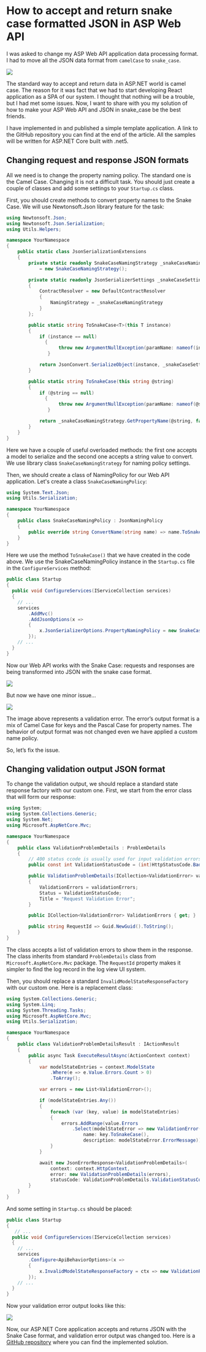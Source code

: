 # How to accept and return snake case formatted JSON in ASP Web API

I was asked to change my ASP Web API application data processing format.  I had to move all the JSON data format from `camelCase` to `snake_case`.

![](/images/snake_vs_camel.jpg)


The standard way to accept and return data in ASP.NET world is camel case. The reason for it was fact that we had to start developing React application as a SPA of our system. I thought that nothing will be a trouble, but I had met some issues. Now, I want to share with you my solution of how to make your ASP Web API and JSON in snake_case be the best friends.

I have implemented in and published a simple template application. A link to the GitHub repository you can find at the end of the article. All the samples will be written for ASP.NET Core built with .net5.

## Changing request and response JSON formats

All we need is to change the property naming policy. The standard one is the Camel Case. Changing it is not a difficult task. You should just create a couple of classes and add some settings to your `Startup.cs` class.

First, you should create methods to convert property names to the Snake Case. We will use Newtonsoft.Json library feature for the task:

```csharp
using Newtonsoft.Json;
using Newtonsoft.Json.Serialization;
using Utils.Helpers;

namespace YourNamespace
{
    public static class JsonSerializationExtensions
    {
        private static readonly SnakeCaseNamingStrategy _snakeCaseNamingStrategy
            = new SnakeCaseNamingStrategy();

        private static readonly JsonSerializerSettings _snakeCaseSettings = new JsonSerializerSettings
        {
            ContractResolver = new DefaultContractResolver
            {
                NamingStrategy = _snakeCaseNamingStrategy
            }
        };

        public static string ToSnakeCase<T>(this T instance)
        {
            if (instance == null)
			  {
			       throw new ArgumentNullException(paramName: nameof(instance));
			   }

            return JsonConvert.SerializeObject(instance, _snakeCaseSettings);
        }

        public static string ToSnakeCase(this string @string)
        {
            if (@string == null)
			  {
			       throw new ArgumentNullException(paramName: nameof(@string));
			   }

            return _snakeCaseNamingStrategy.GetPropertyName(@string, false);
        }
    }
}
```

Here we have a couple of useful overloaded methods: the first one accepts a model to serialize and the second one accepts a string value to convert. We use library class `SnakeCaseNamingStrategy` for naming policy settings. 

Then, we should create a class of NamingPolicy for our Web API application. Let's create a class `SnakeCaseNamingPolicy`:

```csharp
using System.Text.Json;
using Utils.Serialization;

namespace YourNamespace
{
    public class SnakeCaseNamingPolicy : JsonNamingPolicy
    {
        public override string ConvertName(string name) => name.ToSnakeCase();
    }
}
```

Here we use the method `ToSnakeCase()` that we have created in the code above. We use the SnakeCaseNamingPolicy instance in the `Startup.cs` file in the `ConfigureServices` method:

```csharp
public class Startup
{
  public void ConfigureServices(IServiceCollection services)
  {
    // ...
    services
        .AddMvc()
        .AddJsonOptions(x =>
        {
            x.JsonSerializerOptions.PropertyNamingPolicy = new SnakeCaseNamingPolicy();
        });
    // ...
  }
}
```

Now our Web API works with the Snake Case: requests and responses are being transformed into JSON with the snake case format.

![](/images/sc_data.png)

But now we have one minor issue…

![](/images/cc_error.png)

The image above represents a validation error. The error’s output format is a mix of Camel Case for keys and the Pascal Case for property names. The behavior of output format was not changed even we have applied a custom name policy.

So, let’s fix the issue.

## Changing validation output JSON format

To change the validation output, we should replace a standard state response factory with our custom one. First, we start from the error class that will form our response:

```csharp
using System;
using System.Collections.Generic;
using System.Net;
using Microsoft.AspNetCore.Mvc;

namespace YourNamespace
{
    public class ValidationProblemDetails : ProblemDetails
    {
        // 400 status ccode is usually used for input validation errors
        public const int ValidationStatusCode = (int)HttpStatusCode.BadRequest;

        public ValidationProblemDetails(ICollection<ValidationError> validationErrors)
        {
            ValidationErrors = validationErrors;
            Status = ValidationStatusCode;
            Title = "Request Validation Error";
        }

        public ICollection<ValidationError> ValidationErrors { get; }

        public string RequestId => Guid.NewGuid().ToString();
    }
}
```

The class accepts a list of validation errors to show them in the response. The class inherits from standard `ProblemDetails` class from `Microsoft.AspNetCore.Mvc` package. The `RequestId` property makes it simpler to find the log record in the log view UI system. 

Then, you should replace a standard `InvalidModelStateResponseFactory` with our custom one. Here is a replacement class:

```csharp
using System.Collections.Generic;
using System.Linq;
using System.Threading.Tasks;
using Microsoft.AspNetCore.Mvc;
using Utils.Serialization;

namespace YourNamespace
{
    public class ValidationProblemDetailsResult : IActionResult
    {
        public async Task ExecuteResultAsync(ActionContext context)
        {
            var modelStateEntries = context.ModelState
                .Where(e => e.Value.Errors.Count > 0)
                .ToArray();

            var errors = new List<ValidationError>();

            if (modelStateEntries.Any())
            {
                foreach (var (key, value) in modelStateEntries)
                {
                    errors.AddRange(value.Errors
                        .Select(modelStateError => new ValidationError(
                            name: key.ToSnakeCase(),
                            description: modelStateError.ErrorMessage)));
                }
            }

            await new JsonErrorResponse<ValidationProblemDetails>(
                context: context.HttpContext,
                error: new ValidationProblemDetails(errors),
                statusCode: ValidationProblemDetails.ValidationStatusCode).WriteAsync();
        }
    }
}
```

And some setting in `Startup.cs` should be placed:

```csharp
public class Startup
{
   // ...
  public void ConfigureServices(IServiceCollection services)
  {
    // ...
    services
        .Configure<ApiBehaviorOptions>(x =>
        {
            x.InvalidModelStateResponseFactory = ctx => new ValidationProblemDetailsResult();
        });
    // ...
  }
}
```

Now your validation error output looks like this:

![](/images/sc_error.png)

Now, our ASP.NET Core application accepts and returns JSON with the Snake Case format, and validation error output was changed too.  Here is a [GitHub repository](https://github.com/maximgorbatyuk/snake-case-net-demo) where you can find the implemented solution.
